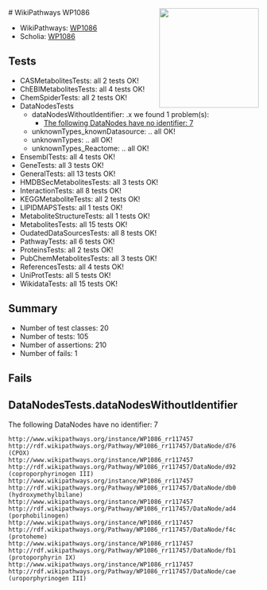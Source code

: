 <img style="float: right; width: 200px" src="https://upload.wikimedia.org/wikipedia/commons/thumb/8/83/Wplogo_with_text_500.png/640px-Wplogo_with_text_500.png" />
# WikiPathways WP1086

* WikiPathways: [WP1086](https://new.wikipathways.org/pathways/WP1086)
* Scholia: [WP1086](https://scholia.toolforge.org/wikipathways/WP1086)
## Tests
* CASMetabolitesTests: all 2 tests OK!
* ChEBIMetabolitesTests: all 4 tests OK!
* ChemSpiderTests: all 2 tests OK!
* DataNodesTests
    * dataNodesWithoutIdentifier: .x we found 1 problem(s):
        * [The following DataNodes have no identifier: 7](#d2d32fa6)
    * unknownTypes_knownDatasource: .. all OK!
    * unknownTypes: .. all OK!
    * unknownTypes_Reactome: .. all OK!
* EnsemblTests: all 4 tests OK!
* GeneTests: all 3 tests OK!
* GeneralTests: all 13 tests OK!
* HMDBSecMetabolitesTests: all 3 tests OK!
* InteractionTests: all 8 tests OK!
* KEGGMetaboliteTests: all 2 tests OK!
* LIPIDMAPSTests: all 1 tests OK!
* MetaboliteStructureTests: all 1 tests OK!
* MetabolitesTests: all 15 tests OK!
* OudatedDataSourcesTests: all 8 tests OK!
* PathwayTests: all 6 tests OK!
* ProteinsTests: all 2 tests OK!
* PubChemMetabolitesTests: all 3 tests OK!
* ReferencesTests: all 4 tests OK!
* UniProtTests: all 5 tests OK!
* WikidataTests: all 15 tests OK!


## Summary

* Number of test classes: 20
* Number of tests: 105
* Number of assertions: 210
* Number of fails: 1

## Fails

<a name="d2d32fa6" />

## DataNodesTests.dataNodesWithoutIdentifier

The following DataNodes have no identifier: 7
```
http://www.wikipathways.org/instance/WP1086_rr117457 http://rdf.wikipathways.org/Pathway/WP1086_rr117457/DataNode/d76 (CPOX)
http://www.wikipathways.org/instance/WP1086_rr117457 http://rdf.wikipathways.org/Pathway/WP1086_rr117457/DataNode/d92 (coproporphyrinogen III)
http://www.wikipathways.org/instance/WP1086_rr117457 http://rdf.wikipathways.org/Pathway/WP1086_rr117457/DataNode/db0 (hydroxymethylbilane)
http://www.wikipathways.org/instance/WP1086_rr117457 http://rdf.wikipathways.org/Pathway/WP1086_rr117457/DataNode/ad4 (porphobilinogen)
http://www.wikipathways.org/instance/WP1086_rr117457 http://rdf.wikipathways.org/Pathway/WP1086_rr117457/DataNode/f4c (protoheme)
http://www.wikipathways.org/instance/WP1086_rr117457 http://rdf.wikipathways.org/Pathway/WP1086_rr117457/DataNode/fb1 (protoporphyrin IX)
http://www.wikipathways.org/instance/WP1086_rr117457 http://rdf.wikipathways.org/Pathway/WP1086_rr117457/DataNode/cae (uroporphyrinogen III)
```

